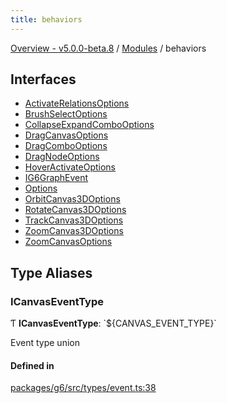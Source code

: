 ```yaml
---
title: behaviors
---
```


[Overview - v5.0.0-beta.8](../README.en.md) / [Modules](../modules.en.md) / behaviors

## Interfaces

- [ActivateRelationsOptions](../interfaces/behaviors/ActivateRelationsOptions.en.md)
- [BrushSelectOptions](../interfaces/behaviors/BrushSelectOptions.en.md)
- [CollapseExpandComboOptions](../interfaces/behaviors/CollapseExpandComboOptions.en.md)
- [DragCanvasOptions](../interfaces/behaviors/DragCanvasOptions.en.md)
- [DragComboOptions](../interfaces/behaviors/DragComboOptions.en.md)
- [DragNodeOptions](../interfaces/behaviors/DragNodeOptions.en.md)
- [HoverActivateOptions](../interfaces/behaviors/HoverActivateOptions.en.md)
- [IG6GraphEvent](../interfaces/behaviors/IG6GraphEvent.en.md)
- [Options](../interfaces/behaviors/Options.en.md)
- [OrbitCanvas3DOptions](../interfaces/behaviors/OrbitCanvas3DOptions.en.md)
- [RotateCanvas3DOptions](../interfaces/behaviors/RotateCanvas3DOptions.en.md)
- [TrackCanvas3DOptions](../interfaces/behaviors/TrackCanvas3DOptions.en.md)
- [ZoomCanvas3DOptions](../interfaces/behaviors/ZoomCanvas3DOptions.en.md)
- [ZoomCanvasOptions](../interfaces/behaviors/ZoomCanvasOptions.en.md)

## Type Aliases

### ICanvasEventType

Ƭ **ICanvasEventType**: \`${CANVAS_EVENT_TYPE}\`

Event type union

#### Defined in

[packages/g6/src/types/event.ts:38](https://github.com/antvis/G6/blob/61e525e59b/packages/g6/src/types/event.ts#L38)
